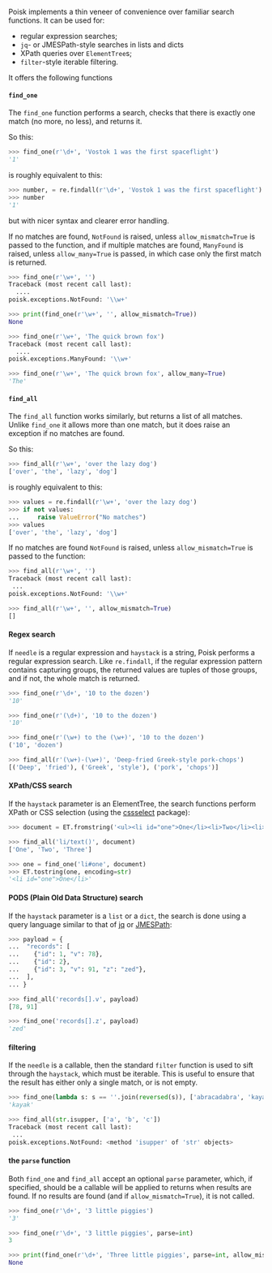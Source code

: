 Poisk implements a thin veneer of convenience over familiar search functions.
It can be used for:

* regular expression searches;
* `jq`- or JMESPath-style searches in lists and dicts
* XPath queries over `ElementTree`s;
* `filter`-style iterable filtering.

It offers the following functions


#### `find_one`

The `find_one` function performs a search, checks that there is exactly one
match (no more, no less), and returns it.

So this:

```python
>>> find_one(r'\d+', 'Vostok 1 was the first spaceflight')
'1'
```

is roughly equivalent to this:

```python
>>> number, = re.findall(r'\d+', 'Vostok 1 was the first spaceflight')
>>> number
'1'
```

but with nicer syntax and clearer error handling.

If no matches are found, `NotFound` is raised, unless `allow_mismatch=True` is
passed to the function, and if multiple matches are found, `ManyFound` is
raised, unless `allow_many=True` is passed, in which case only the first match
is returned.

```python
>>> find_one(r'\w+', '')
Traceback (most recent call last):
  ....
poisk.exceptions.NotFound: '\\w+'

>>> print(find_one(r'\w+', '', allow_mismatch=True))
None

>>> find_one(r'\w+', 'The quick brown fox')
Traceback (most recent call last):
  ....
poisk.exceptions.ManyFound: '\\w+'

>>> find_one(r'\w+', 'The quick brown fox', allow_many=True)
'The'
```


#### `find_all`

The `find_all` function works similarly, but returns a list of all matches.
Unlike `find_one` it allows more than one match, but it does raise an exception
if no matches are found.

So this:

```python
>>> find_all(r'\w+', 'over the lazy dog')
['over', 'the', 'lazy', 'dog']
```

is roughly equivalent to this:

```python
>>> values = re.findall(r'\w+', 'over the lazy dog')
>>> if not values:
...     raise ValueError("No matches")
>>> values
['over', 'the', 'lazy', 'dog']
```

If no matches are found `NotFound` is raised, unless `allow_mismatch=True` is
passed to the function:

```python
>>> find_all(r'\w+', '')
Traceback (most recent call last):
 ...
poisk.exceptions.NotFound: '\\w+'

>>> find_all(r'\w+', '', allow_mismatch=True)
[]
```


#### Regex search

If `needle` is a regular expression and `haystack` is a string, Poisk performs
a regular expression search. Like `re.findall`, if the regular expression
pattern contains capturing groups, the returned values are tuples of those
groups, and if not, the whole match is returned.

```python
>>> find_one(r'\d+', '10 to the dozen')
'10'

>>> find_one(r'(\d+)', '10 to the dozen')
'10'

>>> find_one(r'(\w+) to the (\w+)', '10 to the dozen')
('10', 'dozen')

>>> find_all(r'(\w+)-(\w+)', 'Deep-fried Greek-style pork-chops')
[('Deep', 'fried'), ('Greek', 'style'), ('pork', 'chops')]
```


#### XPath/CSS search

If the `haystack` parameter is an ElementTree, the search functions perform
XPath or CSS selection (using the
[cssselect](https://cssselect.readthedocs.io/) package):

```python
>>> document = ET.fromstring('<ul><li id="one">One</li><li>Two</li><li>Three</li></ul>')

>>> find_all('li/text()', document)
['One', 'Two', 'Three']

>>> one = find_one('li#one', document)
>>> ET.tostring(one, encoding=str)
'<li id="one">One</li>'
```


#### PODS (Plain Old Data Structure) search

If the `haystack` parameter is a `list` or a `dict`, the search is done using a
query language similar to that of [jq](https://stedolan.github.io/jq/) or
[JMESPath](https://jmespath.org/):

```python
>>> payload = {
...  "records": [
...    {"id": 1, "v": 78},
...    {"id": 2},
...    {"id": 3, "v": 91, "z": "zed"},
...  ],
... }

>>> find_all('records[].v', payload)
[78, 91]

>>> find_one('records[].z', payload)
'zed'
```


#### filtering

If the `needle` is a callable, then the standard `filter` function is used to
sift through the `haystack`, which must be iterable. This is useful to ensure
that the result has either only a single match, or is not empty.

```python
>>> find_one(lambda s: s == ''.join(reversed(s)), ['abracadabra', 'kayak', 'canal'])
'kayak'

>>> find_all(str.isupper, ['a', 'b', 'c'])
Traceback (most recent call last):
 ...
poisk.exceptions.NotFound: <method 'isupper' of 'str' objects>
```


#### the `parse` function

Both `find_one` and `find_all` accept an optional `parse` parameter, which, if
specified, should be a callable will be applied to returns when results are
found. If no results are found (and if `allow_mismatch=True`), it is not
called.

```python
>>> find_one(r'\d+', '3 little piggies')
'3'

>>> find_one(r'\d+', '3 little piggies', parse=int)
3

>>> print(find_one(r'\d+', 'Three little piggies', parse=int, allow_mismatch=True))
None
```
